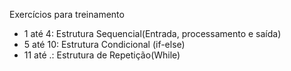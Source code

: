 Exercícios para treinamento

- 1 até 4: Estrutura Sequencial(Entrada, processamento e saída)
- 5 até 10: Estrutura Condicional (if-else)
- 11 até .: Estrutura de Repetição(While)